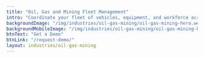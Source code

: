 ```yaml
---
title: "Oil, Gas and Mining Fleet Management"
intro: "Coordinate your fleet of vehicles, equipment, and workforce across various job sites, even in remote areas."
backgroundImage: "/img/industries/oil-gas-mining/oil-gas-mining-hero.webp"
backgroundMobileImage: "/img/industries/oil-gas-mining/oil-gas-mining-hero.webp"
btnText: "Get a Demo"
btnLink: "/request-demo/"
layout: industries/oil-gas-mining
---
```

